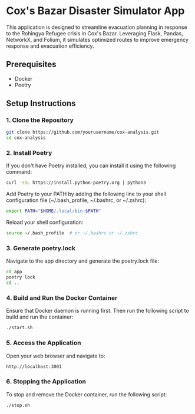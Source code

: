 # Cox's Bazar Disaster Simulator App

This application is designed to streamline evacuation planning in response to the Rohingya Refugee crisis in Cox's Bazar. Leveraging Flask, Pandas, NetworkX, and Folium, it simulates optimized routes to improve emergency response and evacuation efficiency.


## Prerequisites

- Docker
- Poetry

## Setup Instructions

### 1. Clone the Repository
```bash
git clone https://github.com/yourusername/cox-analysis.git
cd cox-analysis
```

### 2. Install Poetry
If you don't have Poetry installed, you can install it using the following command:

```bash
curl -sSL https://install.python-poetry.org | python3 -
```

Add Poetry to your PATH by adding the following line to your shell configuration file (~/.bash_profile, ~/.bashrc, or ~/.zshrc):

```bash
export PATH="$HOME/.local/bin:$PATH"
```

Reload your shell configuration:

```bash
source ~/.bash_profile  # or ~/.bashrc or ~/.zshrc
```

### 3. Generate poetry.lock
Navigate to the app directory and generate the poetry.lock file:

```bash
cd app
poetry lock
cd ..
```

### 4. Build and Run the Docker Container
Ensure that Docker daemon is running first.
Then run the following script to build and run the container: 

```bash
./start.sh
```

### 5. Access the Application

Open your web browser and navigate to:

```bash
http://localhost:3001
```

### 6. Stopping the Application
To stop and remove the Docker container, run the following script:

```bash
./stop.sh
```

